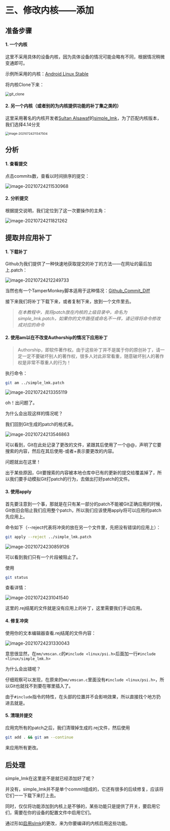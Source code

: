 # 三、修改内核——添加

## 准备步骤

#### 1. 一个内核

这里不采用具体的设备内核，因为具体设备的情况可能会略有不同，根据情况稍微变通即可。

示例所采用的内核：[Android Linux Stable](https://github.com/android-linux-stable/msm-4.14)

将内核Clone下来：

<img src="03add_feature.assets/git_clone.png" alt="git_clone" style="zoom: 80%;" />

#### 2. 另一个内核（或者别的为内核提供功能的补丁集之类的）

这里采用著名的内核开发者[Sultan Alsawaf](https://github.com/kerneltoast)的[simple_lmk](https://github.com/kerneltoast/simple_lmk)，为了匹配内核版本，我们选择4.14分支

<img src="03add_feature.assets/select_branch.png" alt="image-20210724211347504" style="zoom:67%;" />

## 分析

#### 1. 查看提交

点击commits数，查看以时间排序的提交：

![image-20210724211530968](03add_feature.assets/forward_to_commits.png)

#### 2. 分析提交

根据提交说明，我们定位到了这一次要操作的主角：

![image-20210724211821262](03add_feature.assets/whereis_simple_lmk.png)

## 提取并应用补丁

#### 1. 下载补丁

Github为我们提供了一种快速地获取提交的补丁的方法——在网址的最后加上.patch：

![image-20210724212249733](03add_feature.assets/url_to_patch.png)

当然也有一个TamperMonkey脚本适用于这种情况：[Github_Commit_Diff](https://github.com/jerone/UserScripts/tree/master/Github_Commit_Diff#readme)

接下来我们将补丁下载下来，或者复制下来，放到一个文件里去。

>   *在本教程中，我将patch放在内核的上级目录中，命名为simple_lmk.patch，如果你的文件路径或命名不一样，请记得将命令修改成对应的命令*

#### 2. 使用am以在不改变Authorship的情况下应用补丁

>   Authorship，即软件著作权。由于这些补丁并不是属于你的原创补丁，请一定一定不要破坏别人的著作权，很多人对此非常看重，随意破坏别人的著作权是非常不尊重人的行为！

执行命令：

```bash
git am ../simple_lmk.patch
```

![image-20210724213355119](03add_feature.assets/use_git_am.png)

oh！出问题了。

为什么会出现这样的情况呢？

我们回到Git生成的patch的格式来。

![image-20210724213546863](03add_feature.assets/git_patch_format.png)

可以看到，Git在此处记录了更改的文件，紧跟其后使用了一个@@，声明了它要搜索的内容，然后在其后使用-或者+表示要更改的内容。

问题就出在这里！

出于某些原因，Git要搜索的内容被本地仓库中已有的更新的提交给覆盖掉了，所以我们要手动模拟Git打patch的行为，去做出打好patch的文件。

#### 3. 使用apply

首先要注意到一个事，那就是在只有某一部分的patch不能被Git正确应用的时候，Git依旧会阻止我们应用整个patch，所以我们应该使用apply将可以应用的patch先应用上。

命令如下（--reject代表将冲突的放在另一个文件里，先把没有错误的应用上）：

```bash
git apply --reject ../simple_lmk.patch
```

![image-20210724230859126](03add_feature.assets/apply_reject.png)

可以看到我们只有一个片段被阻止了。

使用

```bash
git status
```

查看详情：

![image-20210724231041540](03add_feature.assets/rejected.png)

这里的.rej结尾的文件就是没有应用上的补丁，这里需要我们手动应用。

#### 4. 修复冲突

使用你的文本编辑器查看.rej结尾的文件内容：

![image-20210724231330043](03add_feature.assets/rejected_hunks.png)

意思很显然，在`mm/vmscan.c`的`#include <linux/psi.h>`后面加一行`#include <linux/simple_lmk.h>`

为什么会出错呢？

仔细观察可以发现，在原来的`mm/vmscan.c`里面没有`#include <linux/psi.h>`，所以Git也就找不到要在哪里插入了。

由于`#include`指令的特性，在头部的位置并不会影响效果，所以直接找个地方扔进去就是。

#### 5. 清理并提交

应用完所有的patch之后，我们清理掉生成的.rej文件，然后使用

```bash
git add . && git am --continue
```

来应用所有更改。

## 后处理

simple_lmk在这里是不是就已经添加好了呢？

并没有，simple_lmk并不是单个commit组成的，它还有很多的后续修复，应该将它们一一下载下来打上去。

同时，仅仅将功能添加到内核上是不够的，某些功能只是提供了开关，要启用它们，需要在你的设备的配置文件中启用它们。

通过形如[启用slmk](https://github.com/kerneltoast/android_kernel_google_wahoo/commit/44aaacc5491fc4a350dcc91882287d468212c85b#diff-725dee1b5969e869d347d824338588038e684a18c72a5e7afd1fe76c296618ec)的更改，来为你要编译的内核启用这些功能。


